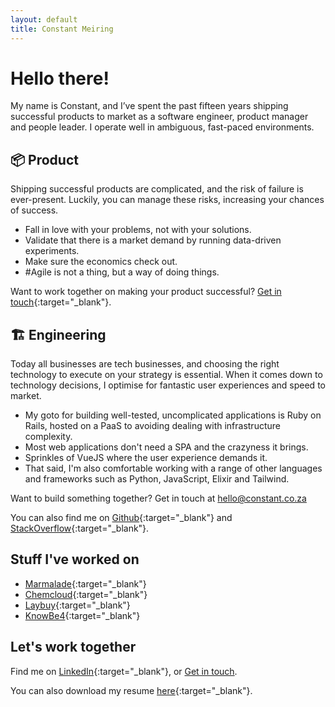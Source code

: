 ```yaml
---
layout: default
title: Constant Meiring
---
```


# Hello there!

My name is Constant, and I’ve spent the past fifteen years shipping successful products to market as a software engineer, product manager and people leader. I operate well in ambiguous, fast-paced environments.

## 📦 Product

Shipping successful products are complicated, and the risk of failure is ever-present. Luckily, you can manage these risks, increasing your chances of success.

- Fall in love with your problems, not with your solutions.
- Validate that there is a market demand by running data-driven experiments.
- Make sure the economics check out.
- #Agile is not a thing, but a way of doing things.

Want to work together on making your product successful? [Get in touch](mailto:constantmeiring@gmail.com){:target="\_blank"}.

## 🏗️ Engineering

Today all businesses are tech businesses, and choosing the right technology to execute on your strategy is essential. When it comes down to technology decisions, I optimise for fantastic user experiences and speed to market.

- My goto for building well-tested, uncomplicated applications is Ruby on Rails, hosted on a PaaS to avoiding dealing with infrastructure complexity.
- Most web applications don't need a SPA and the crazyness it brings.
- Sprinkles of VueJS where the user experience demands it.
- That said, I'm also comfortable working with a range of other languages and frameworks such as Python, JavaScript, Elixir and Tailwind.

Want to build something together? Get in touch at hello@constant.co.za

You can also find me on [Github](https://github.com/constantm){:target="\_blank"} and [StackOverflow](https://stackoverflow.com/users/162034/constant-meiring){:target="\_blank"}.

## Stuff I've worked on

- [Marmalade](https://withmarmalade.com.au){:target="\_blank"}
- [Chemcloud](https://www.chemcloud.com.au){:target="\_blank"}
- [Laybuy](https://www.laybuy.com/){:target="\_blank"}
- [KnowBe4](https://www.knowbe4.com){:target="\_blank"}

## Let's work together

Find me on [LinkedIn](https://www.linkedin.com/in/constantmeiring){:target="\_blank"}, or [Get in touch](mailto:constantmeiring@gmail.com).

You can also download my resume [here](assets/ConstantMeiringResume22Q3.pdf){:target="\_blank"}.

